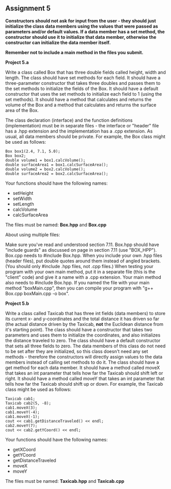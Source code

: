 ## Assignment 5 ##

**Constructors should not ask for input from the user - they should just initialize the class data members using the values that were passed as parameters and/or default values.  If a data member has a set method, the constructor should use it to initialize that data member, otherwise the constructor can initialize the data member itself.**

**Remember not to include a main method in the files you submit.**

**Project 5.a**

Write a class called Box that has three double fields called height, width and length.  The class should have set methods for each field.  It should have a three-parameter constructor that takes three doubles and passes them to the set methods to initialize the fields of the Box.  It should have a default constructor that uses the set methods to initialize each field to 1 (using the set methods).  It should have a method that calculates and returns the volume of the Box and a method that calculates and returns the surface area of the Box.

The class declaration (interface) and the function definitions (implementation) must be in separate files - the interface or "header" file has a .hpp extension and the implementation has a .cpp extension.  As usual, all data members should be private.  For example, the Box class might be used as follows:

    Box box1(2.4, 7.1, 5.0);
    Box box2;
    double volume1 = box1.calcVolume();
    double surfaceArea1 = box1.calcSurfaceArea();
    double volume2 = box2.calcVolume();
    double surfaceArea2 = box2.calcSurfaceArea();

Your functions should have the following names:

* setHeight
* setWidth
* setLength
* calcVolume
* calcSurfaceArea

The files must be named: **Box.hpp** and **Box.cpp**

About using multiple files:

Make sure you've read and understood section 7.11.
Box.hpp should have "include guards" as discussed on page in section 7.11 (use "BOX_HPP").
Box.cpp needs to #include Box.hpp.  When you include your own .hpp files (header files), put double quotes around them instead of angled brackets.  (You should only #include .hpp files, not .cpp files.)
When testing your program with your own main method, put it in a separate file (this is the "client" code) and give it a name with a .cpp extension.
Your main method also needs to #include Box.hpp.
If you named the file with your main method "boxMain.cpp", then you can compile your program with "g++ Box.cpp boxMain.cpp -o box".

**Project 5.b**

Write a class called Taxicab that has three int fields (data members) to store its current x- and y-coordinates and the total distance it has driven so far (the actual distance driven by the Taxicab, **not** the Euclidean distance from it's starting point).  The class should have a constructor that takes two parameters and uses them to initialize the coordinates, and also initializes the distance traveled to zero.  The class should have a default constructor that sets all three fields to zero.  The data members of this class do not need to be set after they are initialized, so this class doesn't need any set methods - therefore the constructors will directly assign values to the data members instead of calling set methods to do it.  The class should have a get method for each data member.  It should have a method called moveX that takes an int parameter that tells how far the Taxicab should shift left or right.  It should have a method called moveY that takes an int parameter that tells how far the Taxicab should shift up or down.  For example, the Taxicab class might be used as follows:

    Taxicab cab1;
    Taxicab cab2(5, -8);
    cab1.moveX(3);
    cab1.moveY(-4);
    cab1.moveX(-1);
    cout << cab1.getDistanceTraveled() << endl;
    cab2.moveY(7);
    cout << cab2.getYCoord() << endl;

Your functions should have the following names:

* getXCoord
* getYCoord
* getDistanceTraveled
* moveX
* moveY

The files must be named: **Taxicab.hpp** and **Taxicab.cpp**
